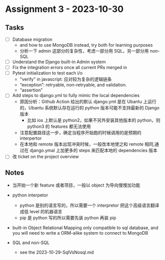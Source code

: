 # Assignment 3 - 2023-10-30

## Tasks

- [ ] Database migration
  - and how to use MongoDB instead, try both for learning purposes
  - 分析一下 admin 这部分的复杂性，考虑一部分用 SQL，另一部分用 non-SQL
- [ ] Understand the Django built-in Admin system
- [ ] Fix the integration errors once all current PRs merged in
- [ ] Pytest initialization to test each i/o
  - "verify" in javascript: 应对较为复杂的逻辑链条
  - “exception”: retryable, non-retryable, and validation.
  - “assertion”
- [ ] Add steps to django.yml to fully mimic the local dependencies
  - 原因分析：Github Action 给出的默认 django.yml 是在 Ubantu 上运行的，Ubantu 系统默认存在运行的 python 版本可能不支持最新的 Django 版本
    - 比如 ios 上默认是 python2，如果不另外安装其他版本的 python，则 python3 的 features 都无法使用
  - 注意配置路径这一步，确定当程序开始跑的时候调用的是预期的 interpertor
  - 在本地和 remote 版本出现冲突时候，一般改本地使之和 remote 相同,通过在 django.ymal 上加更多的 steps 来匹配本地的 dependencies 版本
- [ ] 改 ticket on the project overview

## Notes

- 当开始一个新 feature 或者项目，一般以 object 为导向慢慢加功能
- python interpetor

  - python 是别的语言写的，所以需要一个 interpretor 把这个高级语言翻译成低 level 的机器语言
  - pip 是 python 写的所以需要先装 python 再装 pip

- built-in Object Relational Mapping only compatible to sql database, and you will need to write a ORM-alike system to connect to MongoDB
- SQL and non-SQL
  - see the 2023-10-29-SqlVsNosql.md

